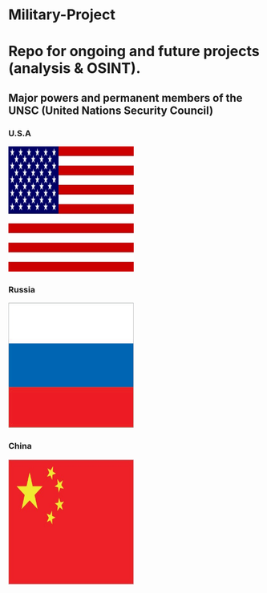 # Military-Project
<h1>Repo for ongoing and future projects (analysis & OSINT).</h1>

<h2>Major powers and permanent members of the UNSC (United Nations Security Council)</h2>
<h3>U.S.A</h3>
<img src=asset/US-flag.jpg height=250 width=250>
<h3>Russia</h3>
<img src=asset/RS-flag.jpg height=250 width=250>
<h3>China</h3>
<img src=asset/CH-flag.jpg height=250 width=250>

